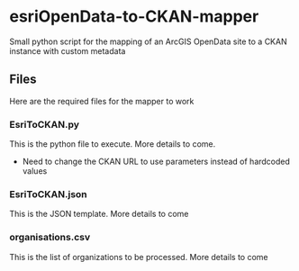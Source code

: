 # esriOpenData-to-CKAN-mapper
Small python script for the mapping of an ArcGIS OpenData site to a CKAN instance with custom metadata

## Files
Here are the required files for the mapper to work

### EsriToCKAN.py
This is the python file to execute. More details to come.
- Need to change the CKAN URL to use parameters instead of hardcoded values

### EsriToCKAN.json
This is the JSON template. More details to come

### organisations.csv
This is the list of organizations to be processed. More details to come
